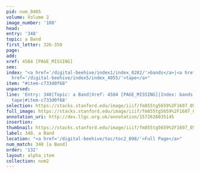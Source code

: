 ```yaml
---
pid: num_0405
volume: Volume 2
image_number: '108'
head: 
entry: '348'
topic: a Band
first_letter: 326-350
page: 
add: 
xref: 4584 [PAGE_MISSING]
see: 
index: "<a href='/digital-beehive/index1/index_0282/'>bands</a>|<a href='/digital-beehive/index4/index_3417/'>riband</a>|<a
  href='/digital-beehive/index5/index_4055/'>tape</a>"
item: "#item-c733d0f68"
unparsed: 
line: 'Entry: 348|Topic: a Band|Xref: 4584 [PAGE_MISSING]|Index: bands|Index: riband|Index:
  tape|#item-c733d0f68'
selection: https://stacks.stanford.edu/image/iiif/fm855tg5659%2F1607_0575/824,3508,2917,275/full/0/default.jpg
full_image: https://stacks.stanford.edu/image/iiif/fm855tg5659%2F1607_0575/full/full/0/default.jpg
annotation_uri: http://dev.llgc.org.uk/annotation/1572626035145
insertion: 
thumbnail: https://stacks.stanford.edu/image/iiif/fm855tg5659%2F1607_0575/824,3508,600,180/250,/0/default.jpg
label: 348. a Band
location: "<a href='/digital-beehive/toc/toc2_098/'>Full Page</a>"
num_match: 348 [a Band]
order: '132'
layout: alpha_item
collection: num2
---
```

